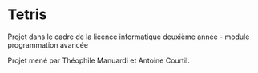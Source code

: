 # Tetris
Projet dans le cadre de la licence informatique deuxième année - module programmation avancée

Projet mené par Théophile Manuardi et Antoine Courtil.

